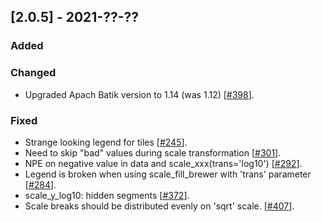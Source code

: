 ## [2.0.5] - 2021-??-??

### Added


### Changed

- Upgraded Apach Batik version to 1.14 (was 1.12) [[#398](https://github.com/JetBrains/lets-plot/issues/398)]. 

### Fixed

- Strange looking legend for tiles [[#245](https://github.com/JetBrains/lets-plot/issues/245)].
- Need to skip "bad" values during scale transformation [[#301](https://github.com/JetBrains/lets-plot/issues/301)].
- NPE on negative value in data and scale_xxx(trans='log10') [[#292](https://github.com/JetBrains/lets-plot/issues/292)].
- Legend is broken when using scale_fill_brewer with 'trans' parameter [[#284](https://github.com/JetBrains/lets-plot/issues/284)].
- scale_y_log10: hidden segments [[#372](https://github.com/JetBrains/lets-plot/issues/372)].
- Scale breaks should be distributed evenly on 'sqrt' scale. [[#407](https://github.com/JetBrains/lets-plot/issues/407)].